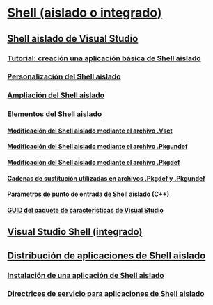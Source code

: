 # [Shell (aislado o integrado)](shell-isolated-or-integrated.md)
## [Shell aislado de Visual Studio](visual-studio-isolated-shell.md)
### [Tutorial: creación una aplicación básica de Shell aislado](walkthrough-creating-a-basic-isolated-shell-application.md)
### [Personalización del Shell aislado](customizing-the-isolated-shell.md)
### [Ampliación del Shell aislado](extending-the-isolated-shell.md)
### [Elementos del Shell aislado](elements-of-the-isolated-shell.md)
#### [Modificación del Shell aislado mediante el archivo .Vsct](modifying-the-isolated-shell-by-using-the-dot-vsct-file.md)
#### [Modificación del Shell aislado mediante el archivo .Pkgundef](modifying-the-isolated-shell-by-using-the-dot-pkgundef-file.md)
#### [Modificación del Shell aislado mediante el archivo .Pkgdef](modifying-the-isolated-shell-by-using-the-dot-pkgdef-file.md)
#### [Cadenas de sustitución utilizadas en archivos .Pkgdef y .Pkgundef](substitution-strings-used-in-dot-pkgdef-and-dot-pkgundef-files.md)
#### [Parámetros de punto de entrada de Shell aislado (C++)](isolated-shell-entry-point-parameters-cpp.md)
#### [GUID del paquete de características de Visual Studio](package-guids-of-visual-studio-features.md)
## [Visual Studio Shell (integrado)](visual-studio-shell-integrated.md)
## [Distribución de aplicaciones de Shell aislado](distributing-isolated-shell-applications.md)
### [Instalación de una aplicación de Shell aislado](installing-an-isolated-shell-application.md)
### [Directrices de servicio para aplicaciones de Shell aislado](servicing-guidelines-for-isolated-shell-applications.md)
